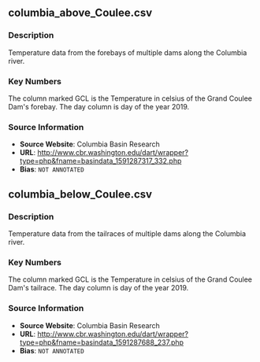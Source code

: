
## columbia_above_Coulee.csv

### Description

Temperature data from the forebays of multiple dams along the Columbia river.

### Key Numbers
The column marked GCL is the Temperature in celsius of the Grand Coulee Dam's
forebay. The day column is day of the year 2019.

### Source Information
* **Source Website**: Columbia Basin Research
* **URL**: http://www.cbr.washington.edu/dart/wrapper?type=php&fname=basindata_1591287317_332.php
* **Bias**: `NOT ANNOTATED`

## columbia_below_Coulee.csv

### Description

Temperature data from the tailraces of multiple dams along the Columbia river.

### Key Numbers
The column marked GCL is the Temperature in celsius of the Grand Coulee Dam's
tailrace. The day column is day of the year 2019.

### Source Information
* **Source Website**: Columbia Basin Research
* **URL**: http://www.cbr.washington.edu/dart/wrapper?type=php&fname=basindata_1591287688_237.php
* **Bias**: `NOT ANNOTATED`
